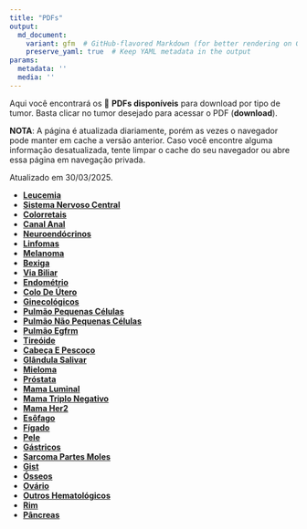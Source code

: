 ```yaml
---
title: "PDFs"
output: 
  md_document:
    variant: gfm  # GitHub-flavored Markdown (for better rendering on GitHub)
    preserve_yaml: true  # Keep YAML metadata in the output
params:
  metadata: ''
  media: ''
---
```


<script async src="https://scripts.simpleanalyticscdn.com/latest.js"></script>

Aqui você encontrará os 📝 **PDFs disponíveis** para download por tipo
de tumor. Basta clicar no tumor desejado para acessar o PDF
(**download**).

**NOTA**: A página é atualizada diariamente, porém as vezes o navegador
pode manter em cache a versão anterior. Caso você encontre alguma
informação desatualizada, tente limpar o cache do seu navegador ou abre
essa página em navegação privada.

Atualizado em 30/03/2025.

- [**Leucemia**](https://coeoralmeds-e768.restdb.io/media/67e8d4e8f63b804800168a0b?download=true)
- [**Sistema Nervoso
  Central**](https://coeoralmeds-e768.restdb.io/media/67e8d4eaf63b804800168a0e?download=true)
- [**Colorretais**](https://coeoralmeds-e768.restdb.io/media/67e8d4ecf63b804800168a13?download=true)
- [**Canal
  Anal**](https://coeoralmeds-e768.restdb.io/media/67e8d4eef63b804800168a15?download=true)
- [**Neuroendócrinos**](https://coeoralmeds-e768.restdb.io/media/67e8d4eff63b804800168a16?download=true)
- [**Linfomas**](https://coeoralmeds-e768.restdb.io/media/67e8d4f0f63b804800168a18?download=true)
- [**Melanoma**](https://coeoralmeds-e768.restdb.io/media/67e8d4f1f63b804800168a1a?download=true)
- [**Bexiga**](https://coeoralmeds-e768.restdb.io/media/67e8d4f3f63b804800168a1c?download=true)
- [**Via
  Biliar**](https://coeoralmeds-e768.restdb.io/media/67e8d4f4f63b804800168a1e?download=true)
- [**Endométrio**](https://coeoralmeds-e768.restdb.io/media/67e8d4f6f63b804800168a21?download=true)
- [**Colo De
  Útero**](https://coeoralmeds-e768.restdb.io/media/67e8d4f7f63b804800168a23?download=true)
- [**Ginecológicos**](https://coeoralmeds-e768.restdb.io/media/67e8d4f8f63b804800168a28?download=true)
- [**Pulmão Pequenas
  Células**](https://coeoralmeds-e768.restdb.io/media/67e8d4faf63b804800168a2a?download=true)
- [**Pulmão Não Pequenas
  Células**](https://coeoralmeds-e768.restdb.io/media/67e8d4fbf63b804800168a2c?download=true)
- [**Pulmão
  Egfrm**](https://coeoralmeds-e768.restdb.io/media/67e8d4fcf63b804800168a2e?download=true)
- [**Tireóide**](https://coeoralmeds-e768.restdb.io/media/67e8d4fff63b804800168a32?download=true)
- [**Cabeça E
  Pescoço**](https://coeoralmeds-e768.restdb.io/media/67e8d500f63b804800168a34?download=true)
- [**Glândula
  Salivar**](https://coeoralmeds-e768.restdb.io/media/67e8d501f63b804800168a35?download=true)
- [**Mieloma**](https://coeoralmeds-e768.restdb.io/media/67e8d503f63b804800168a38?download=true)
- [**Próstata**](https://coeoralmeds-e768.restdb.io/media/67e8d504f63b804800168a3a?download=true)
- [**Mama
  Luminal**](https://coeoralmeds-e768.restdb.io/media/67e8d507f63b804800168a3e?download=true)
- [**Mama Triplo
  Negativo**](https://coeoralmeds-e768.restdb.io/media/67e8d508f63b804800168a40?download=true)
- [**Mama
  Her2**](https://coeoralmeds-e768.restdb.io/media/67e8d50af63b804800168a42?download=true)
- [**Esôfago**](https://coeoralmeds-e768.restdb.io/media/67e8d50bf63b804800168a44?download=true)
- [**Fígado**](https://coeoralmeds-e768.restdb.io/media/67e8d50cf63b804800168a46?download=true)
- [**Pele**](https://coeoralmeds-e768.restdb.io/media/67e8d50ef63b804800168a48?download=true)
- [**Gástricos**](https://coeoralmeds-e768.restdb.io/media/67e8d50ff63b804800168a4a?download=true)
- [**Sarcoma Partes
  Moles**](https://coeoralmeds-e768.restdb.io/media/67e8d510f63b804800168a4c?download=true)
- [**Gist**](https://coeoralmeds-e768.restdb.io/media/67e8d511f63b804800168a4e?download=true)
- [**Ósseos**](https://coeoralmeds-e768.restdb.io/media/67e8d513f63b804800168a50?download=true)
- [**Ovário**](https://coeoralmeds-e768.restdb.io/media/67e8d514f63b804800168a52?download=true)
- [**Outros
  Hematológicos**](https://coeoralmeds-e768.restdb.io/media/67e8d516f63b804800168a54?download=true)
- [**Rim**](https://coeoralmeds-e768.restdb.io/media/67e8d517f63b804800168a56?download=true)
- [**Pâncreas**](https://coeoralmeds-e768.restdb.io/media/67e8d518f63b804800168a57?download=true)
